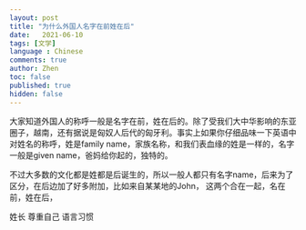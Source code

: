 ```yaml
---
layout: post
title: "为什么外国人名字在前姓在后"
date:   2021-06-10
tags: [文学]
language : Chinese
comments: true
author: Zhen
toc: false
published: true
hidden: false
---
```

大家知道外国人的称呼一般是名字在前，姓在后的。除了受我们大中华影响的东亚圈子，越南，还有据说是匈奴人后代的匈牙利。事实上如果你仔细品味一下英语中对姓名的称呼，姓是family name，家族名称，和我们表血缘的姓是一样的，名字一般是given name，爸妈给你起的，独特的。

不过大多数的文化都是姓都是后诞生的，所以一般人都只有名字name，后来为了区分，在后边加了好多附加，比如来自某某地的John，
这两个合在一起，名在前，姓在后，


姓长
尊重自己
语言习惯
<!--stackedit_data:
eyJoaXN0b3J5IjpbLTIwNzg5NTE4MjAsLTE2MTA4Mzk1Nyw3MD
YxMTQ2NF19
-->